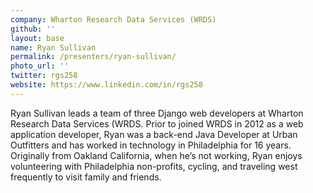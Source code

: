 ```yaml
---
company: Wharton Research Data Services (WRDS)
github: ''
layout: base
name: Ryan Sullivan
permalink: /presenters/ryan-sullivan/
photo_url: ''
twitter: rgs258
website: https://www.linkedin.com/in/rgs258
---
```


Ryan Sullivan leads a team of three Django web developers at Wharton Research Data Services (WRDS. Prior to joined WRDS in 2012 as a web application developer, Ryan was a back-end Java Developer at Urban Outfitters and has worked in technology in Philadelphia for 16 years. Originally from Oakland California, when he’s not working, Ryan enjoys volunteering with Philadelphia non-profits, cycling, and traveling west frequently to visit family and friends.